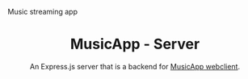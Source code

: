 Music streaming app

<h1 align="center">
  MusicApp - Server
</h1>
<p align="center">
  An Express.js server that is a backend for <a href="https://github.com/kdan80/musicapp-webclient" target="_blank">MusicApp webclient</a>.
</p>